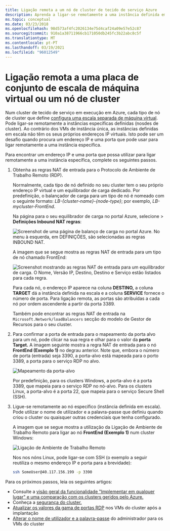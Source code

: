 ```yaml
---
title: Ligação remota a um nó de cluster de tecido de serviço Azure
description: Aprenda a ligar-se remotamente a uma instância definida em escala (um nó de cluster de tecido de serviço).
ms.topic: conceptual
ms.date: 03/23/2018
ms.openlocfilehash: 98d573af4fc2026134e75d4caf24a09e57e52c87
ms.sourcegitcommit: 910a1a38711966cb171050db245fc3b22abc8c5f
ms.translationtype: MT
ms.contentlocale: pt-PT
ms.lasthandoff: 03/19/2021
ms.locfileid: "96012549"
---
```

# <a name="remote-connect-to-a-virtual-machine-scale-set-instance-or-a-cluster-node"></a>Ligação remota a uma placa de conjunto de escala de máquina virtual ou um nó de cluster
Num cluster de tecido de serviço em execução em Azure, cada tipo de nó de cluster que define [configura uma escala separada de máquina virtual](service-fabric-cluster-nodetypes.md).  Pode ligar-se remotamente a instâncias específicas definidas (nosdes de cluster).  Ao contrário dos VMs de instância única, as instâncias definidas em escala não têm os seus próprios endereços IP virtuais. Isto pode ser um desafio quando procura um endereço IP e uma porta que pode usar para ligar remotamente a uma instância específica.

Para encontrar um endereço IP e uma porta que possa utilizar para ligar remotamente a uma instância específica, complete os seguintes passos.

1. Obtenha as regras NAT de entrada para o Protocolo de Ambiente de Trabalho Remoto (RDP).

    Normalmente, cada tipo de nó definido no seu cluster tem o seu próprio endereço IP virtual e um equilibrador de carga dedicado. Por predefinição, o balançador de carga para um tipo de nó é nomeado com o seguinte formato: *LB-{cluster-name}-{node-type}*; por exemplo, *LB-mycluster-FrontEnd*. 
    
    Na página para o seu equilibrador de carga no portal Azure, selecione  >  **Definições Inbound NAT regras**: 

    ![Screenshot de uma página de balanço de carga no portal Azure. No menu à esquerda, em DEFINIÇÕES, são selecionadas as regras INBOUND NAT.](./media/service-fabric-cluster-remote-connect-to-azure-cluster-node/lb-window.png)

    A imagem que se segue mostra as regras NAT de entrada para um tipo de nó chamado FrontEnd: 

    ![Screenshot mostrando as regras NAT de entrada para um equilibrador de carga. O Nome, Versão IP, Destino, Destino e Serviço estão listados para cada regra.](./media/service-fabric-cluster-remote-connect-to-azure-cluster-node/nat-rules.png)

    Para cada nó, o endereço IP aparece na coluna **DESTINO,** a coluna **TARGET** dá a instância definida na escala e a coluna **SERVICE** fornece o número de porta. Para ligação remota, as portas são atribuídas a cada nó por ordem ascendente a partir da porta 3389.

    Também pode encontrar as regras NAT de entrada na `Microsoft.Network/loadBalancers` secção do modelo de Gestor de Recursos para o seu cluster.
    
2. Para confirmar a porta de entrada para o mapeamento da porta alvo para um nó, pode clicar na sua regra e olhar para o valor da **porta Target.** A imagem seguinte mostra a regra NAT de entrada para o nó **FrontEnd (Exemplo 1)** no degrau anterior. Note que, embora o número de porta (entrada) seja 3390, a porta-alvo está mapeada para o porto 3389, a porta para o serviço RDP no alvo.  

    ![Mapeamento da porta-alvo](./media/service-fabric-cluster-remote-connect-to-azure-cluster-node/port-mapping.png)

    Por predefinição, para os clusters Windows, a porta-alvo é a porta 3389, que mapeia para o serviço RDP no nó-alvo. Para os clusters Linux, a porta-alvo é a porta 22, que mapeia para o serviço Secure Shell (SSH).

3. Ligue-se remotamente ao nó específico (instância definida em escala). Pode utilizar o nome de utilizador e a palavra-passe que definiu quando criou o cluster ou quaisquer outras credenciais que tenha configurado. 

    A imagem que se segue mostra a utilização da Ligação de Ambiente de Trabalho Remoto para ligar ao nó **FrontEnd (Exemplo 1)** num cluster Windows:
    
    ![Ligação de Ambiente de Trabalho Remoto](./media/service-fabric-cluster-remote-connect-to-azure-cluster-node/rdp-connect.png)

    Nos nos nóns Linux, pode ligar-se com SSH (o exemplo a seguir reutiliza o mesmo endereço IP e porta para a brevidade):

    ``` bash
    ssh SomeUser@40.117.156.199 -p 3390
    ```


Para os próximos passos, leia os seguintes artigos:
* Consulte a [visão geral da funcionalidade "Implementar em qualquer lugar" e uma comparação com os clusters geridos pelo Azure.](service-fabric-deploy-anywhere.md)
* Conheça a [segurança do cluster.](service-fabric-cluster-security.md)
* [Atualizar os valores da gama de portas RDP](./scripts/service-fabric-powershell-change-rdp-port-range.md) nos VMs do cluster após a implantação
* [Alterar o nome de utilizador e a palavra-passe](./scripts/service-fabric-powershell-change-rdp-user-and-pw.md) do administrador para os VMs do cluster

